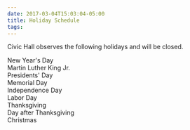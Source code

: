 ```yaml
---
date: 2017-03-04T15:03:04-05:00
title: Holiday Schedule
tags:
---
```

Civic Hall observes the following holidays and will be closed.

New Year's Day  
Martin Luther King Jr.  
Presidents' Day  
Memorial Day  
Independence Day   
Labor Day   
Thanksgiving   
Day after Thanksgiving   
Christmas  
